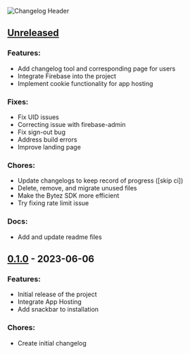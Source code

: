 ![Changelog Header](https://images.unsplash.com/photo-1618401471353-b98afee0b2eb)

## [Unreleased]

### Features:
- Add changelog tool and corresponding page for users
- Integrate Firebase into the project
- Implement cookie functionality for app hosting

### Fixes:
- Fix UID issues
- Correcting issue with firebase-admin
- Fix sign-out bug
- Address build errors
- Improve landing page

### Chores:
- Update changelogs to keep record of progress ([skip ci])
- Delete, remove, and migrate unused files
- Make the Bytez SDK more efficient
- Try fixing rate limit issue

### Docs:
- Add and update readme files

## [0.1.0] - 2023-06-06

### Features:
- Initial release of the project
- Integrate App Hosting
- Add snackbar to installation

### Chores:
- Create initial changelog

[Unreleased]: https://github.com/Bytez-com/agentic-repo/compare/main...develop
[0.1.0]: https://github.com/Bytez-com/agentic-repo/releases/tag/0.1.0